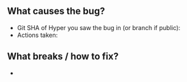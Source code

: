 ## What causes the bug? 
- Git SHA of Hyper you saw the bug in (or branch if public): 
- Actions taken: 

## What breaks / how to fix?
- 
